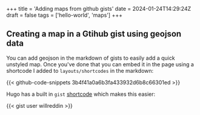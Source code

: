 +++
title = 'Adding maps from github gists'
date = 2024-01-24T14:29:24Z
draft = false
tags = ['hello-world', 'maps'] 
+++

## Creating a map in a Gtihub gist using geojson data
You can add geojson in the markdown of gists to easily add a quick unstyled map. Once you've done that you can embed it in the page using a shortcode I added to `layouts/shortcodes` in the markdown:

{{< github-code-snippets 3b4f41a0a6b3fa433932d6b8c66301ed >}}

Hugo has a built in `gist` [shortcode](https://gohugo.io/content-management/shortcodes/) which makes this easier:

{{< gist user willreddin >}}


